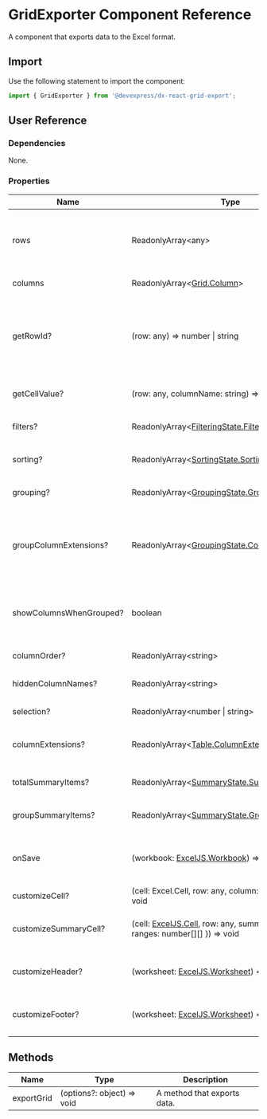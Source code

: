 # GridExporter Component Reference

A component that exports data to the Excel format.

## Import

Use the following statement to import the component:

```js
import { GridExporter } from '@devexpress/dx-react-grid-export';
```

## User Reference

### Dependencies

None.

### Properties

Name | Type | Default | Description
-----|------|---------|------------
rows | ReadonlyArray&lt;any&gt; | | Data for grid rows. Refer to [Data Accessors](../guides/data-accessors.md) for details.
columns | ReadonlyArray&lt;[Grid.Column](grid.md#column)&gt; | | Grid columns.
getRowId? | (row: any) => number &#124; string | | A function that gets a unique row identifier. Use it if the identifier is not the row index.
getCellValue? | (row: any, columnName: string) => any | | A function that gets a cell value.
filters? | ReadonlyArray&lt;[FilteringState.Filter](filtering-state.md#filter)&gt; | | Specifies filtering settings.
sorting? | ReadonlyArray&lt;[SortingState.Sorting](sorting-state.md#sorting)&gt; | | Specifies sorting settings.
grouping? | ReadonlyArray&lt;[GroupingState.Grouping](grouping-state.md#grouping)&gt; | | Specifies columns to group by.
groupColumnExtensions? | ReadonlyArray&lt;[GroupingState.ColumnExtension](grouping-state.md#groupingstatecolumnextension)&gt; | | Specifies additional properties for the columns used in grouping.
showColumnsWhenGrouped? | boolean | false | Specifies whether to display the column used in grouping.
columnOrder? | ReadonlyArray&lt;string&gt; | | The column order.
hiddenColumnNames? | ReadonlyArray&lt;string&gt; | | The names of hidden columns.
selection? | ReadonlyArray&lt;number &#124; string&gt; | | Selected row IDs.
columnExtensions? | ReadonlyArray&lt;[Table.ColumnExtension](table.md#tablecolumnextension)&gt; | | Specifies additional column properties.
totalSummaryItems? | ReadonlyArray&lt;[SummaryState.SummaryItem](summary-state.md#summaryitem)&gt; | | Total summary items.
groupSummaryItems? | ReadonlyArray&lt;[SummaryState.GroupSummaryItem](summary-state.md#groupsummaryitem)&gt; | | Group summary items.
onSave | (workbook: [ExcelJS.Workbook](https://github.com/exceljs/exceljs#set-workbook-properties)) => void | | A function that should save the Excel document.
customizeCell? | (cell: Excel.Cell, row: any, column: [Grid.Column](grid.md#column)) => void | | Customizes Excel cells.
customizeSummaryCell? | (cell: [ExcelJS.Cell](https://github.com/exceljs/exceljs#handling-individual-cells), row: any, summary: { type: string, ranges: number[][] }) => void | | Customizes Excel cells that display summaries.
customizeHeader? | (worksheet: [ExcelJS.Worksheet](https://github.com/exceljs/exceljs#worksheet-properties)) => void | | Customizes the document's header.
customizeFooter? | (worksheet: [ExcelJS.Worksheet](https://github.com/exceljs/exceljs#worksheet-properties)) => void | | Customizes the document's footer.

## Methods

Name | Type | Description
-----|------|------------
exportGrid | (options?: object) => void | A method that exports data.
